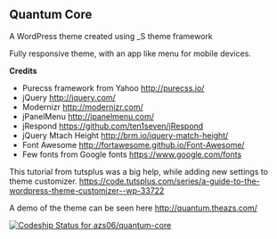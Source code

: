 ## Quantum Core 
A WordPress theme created using _S theme framework

Fully responsive theme, with an app like menu for mobile devices.

**Credits**

* Purecss framework from Yahoo http://purecss.io/
* jQuery http://jquery.com/
* Modernizr http://modernizr.com/
* jPanelMenu http://jpanelmenu.com/
* jRespond https://github.com/ten1seven/jRespond
* jQuery Mtach Height http://brm.io/jquery-match-height/
* Font Awesome http://fortawesome.github.io/Font-Awesome/
* Few fonts from Google fonts https://www.google.com/fonts

This tutorial from tutsplus was a big help, while adding new settings to theme customizer.
https://code.tutsplus.com/series/a-guide-to-the-wordpress-theme-customizer--wp-33722

A demo of the theme can be seen here http://quantum.theazs.com/

[ ![Codeship Status for azs06/quantum-core](https://www.codeship.io/projects/ff153bb0-dc9b-0131-d106-5a597baa96f6/status)](https://www.codeship.io/projects/24556)